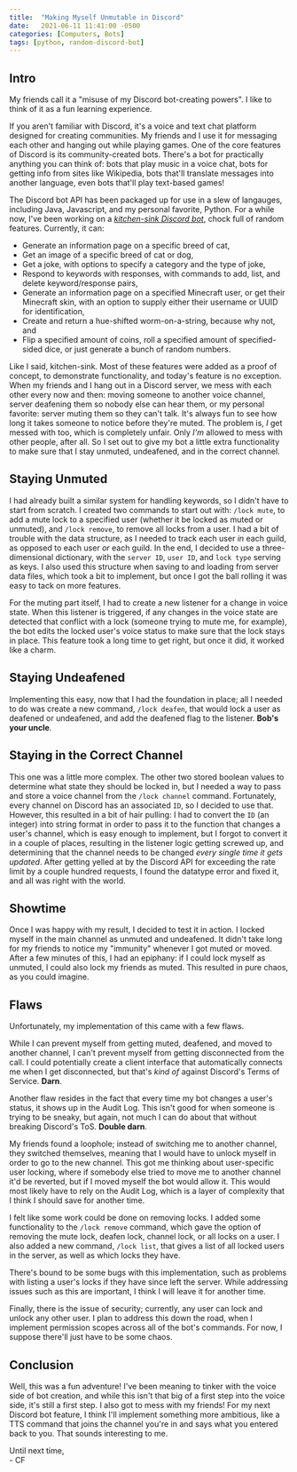 ```yaml
---
title:  "Making Myself Unmutable in Discord"
date:   2021-06-11 11:41:00 -0500
categories: [Computers, Bots]
tags: [python, random-discord-bot]
---
```


## Intro

My friends call it a "misuse of my Discord bot-creating powers". I like to think of it as a fun learning experience.

If you aren't familiar with Discord, it's a voice and text chat platform designed for creating communities. My friends and I use it for messaging each other and hanging out while playing games. One of the core features of Discord is its community-created bots. There's a bot for practically anything you can think of: bots that play music in a voice chat, bots for getting info from sites like Wikipedia, bots that'll translate messages into another language, even bots that'll play text-based games!

The Discord bot API has been packaged up for use in a slew of langauges, including Java, Javascript, and my personal favorite, Python. For a while now, I've been working on a *[kitchen-sink Discord bot](https://github.com/connor-ford/random-discord-bot)*, chock full of random features. Currently, it can:

- Generate an information page on a specific breed of cat,
- Get an image of a specific breed of cat or dog,
- Get a joke, with options to specify a category and the type of joke,
- Respond to keywords with responses, with commands to add, list, and delete keyword/response pairs,
- Generate an information page on a specified Minecraft user, or get their Minecraft skin, with an option to supply either their username or UUID for identification,
- Create and return a hue-shifted worm-on-a-string, because why not, and
- Flip a specified amount of coins, roll a specified amount of specified-sided dice, or just generate a bunch of random numbers.

Like I said, kitchen-sink. Most of these features were added as a proof of concept, to demonstrate functionality, and today's feature is no exception. When my friends and I hang out in a Discord server, we mess with each other every now and then: moving someone to another voice channel, server deafening them so nobody else can hear them, or my personal favorite: server muting them so they can't talk. It's always fun to see how long it takes someone to notice before they're muted. The problem is, *I* get messed with too, which is completely unfair. Only *I'm* allowed to mess with other people, after all. So I set out to give my bot a little extra functionality to make sure that I stay unmuted, undeafened, and in the correct channel.

## Staying Unmuted

I had already built a similar system for handling keywords, so I didn't have to start from scratch. I created two commands to start out with: `/lock mute`, to add a mute lock to a specified user (whether it be locked as muted or unmuted), and `/lock remove`, to remove all locks from a user. I had a bit of trouble with the data structure, as I needed to track each user *in* each guild, as opposed to each user *or* each guild. In the end, I decided to use a three-dimensional dictionary, with the `server ID`, `user ID`, and `lock type` serving as keys. I also used this structure when saving to and loading from server data files, which took a bit to implement, but once I got the ball rolling it was easy to tack on more features.

For the muting part itself, I had to create a new listener for a change in voice state. When this listener is triggered, if any changes in the voice state are detected that conflict with a lock (someone trying to mute me, for example), the bot edits the locked user's voice status to make sure that the lock stays in place. This feature took a long time to get right, but once it did, it worked like a charm.

## Staying Undeafened

Implementing this easy, now that I had the foundation in place; all I needed to do was create a new command, `/lock deafen`, that would lock a user as deafened or undeafened, and add the deafened flag to the listener. **Bob's your uncle**.

## Staying in the Correct Channel

This one was a little more complex. The other two stored boolean values to determine what state they should be locked in, but I needed a way to pass and store a voice channel from the `/lock channel` command. Fortunately, every channel on Discord has an associated `ID`, so I decided to use that. However, this resulted in a bit of hair pulling: I had to convert the `ID` (an integer) into string format in order to pass it to the function that changes a user's channel, which is easy enough to implement, but I forgot to convert it in a couple of places, resulting in the listener logic getting screwed up, and determining that the channel needs to be changed *every single time it gets updated*. After getting yelled at by the Discord API for exceeding the rate limit by a couple hundred requests, I found the datatype error and fixed it, and all was right with the world.

## Showtime

Once I was happy with my result, I decided to test it in action. I locked myself in the main channel as unmuted and undeafened. It didn't take long for my friends to notice my "immunity" whenever I got muted or moved. After a few minutes of this, I had an epiphany: if I could lock myself as unmuted, I could also lock my friends as muted. This resulted in pure chaos, as you could imagine.

## Flaws

Unfortunately, my implementation of this came with a few flaws.

While I can prevent myself from getting muted, deafened, and moved to another channel, I can't prevent myself from getting disconnected from the call. I could potentially create a client interface that automatically connects me when I get disconnected, but that's *kind of* against Discord's Terms of Service. **Darn**.

Another flaw resides in the fact that every time my bot changes a user's status, it shows up in the Audit Log. This isn't good for when someone is trying to be sneaky, but again, not much I can do about that without breaking Discord's ToS. **Double darn**.

My friends found a loophole; instead of switching me to another channel, they switched themselves, meaning that I would have to unlock myself in order to go to the new channel. This got me thinking about user-specific user locking, where if somebody else tried to move me to another channel it'd be reverted, but if I moved myself the bot would allow it. This would most likely have to rely on the Audit Log, which is a layer of complexity that I think I should save for another time.

I felt like some work could be done on removing locks. I added some functionality to the `/lock remove` command, which gave the option of removing the mute lock, deafen lock, channel lock, or all locks on a user. I also added a new command, `/lock list`, that gives a list of all locked users in the server, as well as which locks they have.

There's bound to be some bugs with this implementation, such as problems with listing a user's locks if they have since left the server. While addressing issues such as this are important, I think I will leave it for another time.

Finally, there is the issue of security; currently, any user can lock and unlock any other user. I plan to address this down the road, when I implement permission scopes across all of the bot's commands. For now, I suppose there'll just have to be some chaos.

## Conclusion

Well, this was a fun adventure! I've been meaning to tinker with the voice side of bot creation, and while this isn't that big of a first step into the voice side, it's still a first step. I also got to mess with my friends! For my next Discord bot feature, I think I'll implement something more ambitious, like a TTS command that joins the channel you're in and says what you entered back to you. That sounds interesting to me.

Until next time,  
\- CF
